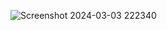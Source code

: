 ![Screenshot 2024-03-03 222340](https://github.com/Believerockss/AI-Image-Generator-SAAS-PHP-Script/assets/64014691/d214b7bd-c00a-4b05-94b2-2e8b1dbeb4f9)
